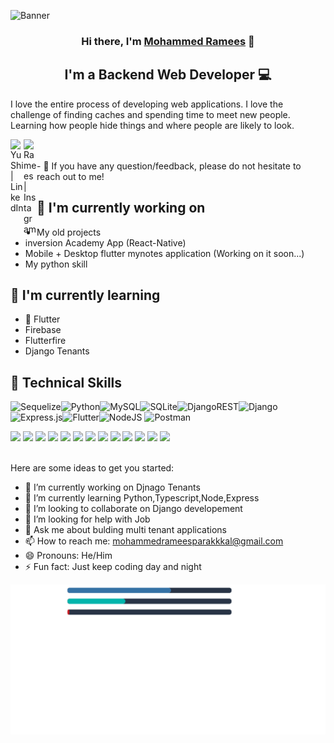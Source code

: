  ![Banner](https://user-images.githubusercontent.com/77093090/156116376-4022dfd2-ef0d-42f9-89d0-838713e95fdf.jpg)
<h3 align="center">
Hi there, I'm <a href="https://github.com/ramees777" target="_blank" rel="noreferrer">Mohammed Ramees</a> 👋
</h3>
<h2 align="center">
I'm a Backend Web Developer 💻
</h2> 

I love the entire process of developing web applications. I love the challenge of finding caches and spending time to meet new people. Learning how people hide things and where people are likely to look.


<a href="https://www.linkedin.com/in/mohammed-ramees-p-1638511bb/"><img align="left" src="https://raw.githubusercontent.com/yushi1007/yushi1007/main/images/linkedin.svg" alt="Yu Shi | LinkedIn" width="21px"/></a>
<a href="https://instagram.com/ramees_parakkal"><img align="left" src="https://raw.githubusercontent.com/yushi1007/yushi1007/main/images/instagram.svg" alt="Ramees | Instagram" width="21px"/></a>

</br>


</br>
- 💬 If you have any question/feedback, please do not hesitate to reach out to me!

## 🔭 I'm currently working on

- My old projects
- inversion Academy App (React-Native)
- Mobile + Desktop flutter mynotes application (Working on it soon...)
- My python skill


## 🌱 I'm currently learning

- 📱 Flutter
- Firebase
- Flutterfire
- Django Tenants


## 💼 Technical Skills

![Sequelize](https://img.shields.io/badge/Sequelize-52B0E7?style=for-the-badge&logo=Sequelize&logoColor=white)![Python](https://img.shields.io/badge/python-3670A0?style=for-the-badge&logo=python&logoColor=ffdd54)![MySQL](https://img.shields.io/badge/mysql-%2300f.svg?style=for-the-badge&logo=mysql&logoColor=white)![SQLite](https://img.shields.io/badge/sqlite-%2307405e.svg?style=for-the-badge&logo=sqlite&logoColor=white)![DjangoREST](https://img.shields.io/badge/DJANGO-REST-ff1709?style=for-the-badge&logo=django&logoColor=white&color=ff1709&labelColor=gray)![Django](https://img.shields.io/badge/django-%23092E20.svg?style=for-the-badge&logo=django&logoColor=white)![Express.js](https://img.shields.io/badge/express.js-%23404d59.svg?style=for-the-badge&logo=express&logoColor=%2361DAFB)![Flutter](https://img.shields.io/badge/Flutter-%2302569B.svg?style=for-the-badge&logo=Flutter&logoColor=white)![NodeJS](https://img.shields.io/badge/node.js-6DA55F?style=for-the-badge&logo=node.js&logoColor=white)
![Postman](https://img.shields.io/badge/Postman-FF6C37?style=for-the-badge&logo=postman&logoColor=white)

![](https://img.shields.io/badge/Code-Sequelize-52B0E7?style=flat&logo=Sequelize&color=white)
![](https://img.shields.io/badge/Code-python-3670A0?style=flat&logo=python&color=ffdd54)
![](https://img.shields.io/badge/Framework-django-%23092E20?style=flat&logo=django&color=white)
![](https://img.shields.io/badge/Code-JavaScript-informational?style=flat&logo=JavaScript&color=F7DF1E)
![](https://img.shields.io/badge/Code-express.js-%23404d59?style=flat&logo=express&color=%2361DAFB)
![](https://img.shields.io/badge/Code-node.js-6DA55F?style=flat&logo=node.js&color=white)
![](https://img.shields.io/badge/Code-Flutter-%2302569B?style=flat&logo=Flutter&color=white)
![](https://img.shields.io/badge/Code-DJANGO-REST-ff1709?style=flat&logo=django&color=gray)
![](https://img.shields.io/badge/Code-HTML5-informational?style=flat&logo=HTML5&color=E34F26)
![](https://img.shields.io/badge/Code-PostgreSQL-informational?style=flat&logo=PostgreSQL&color=336791)
![](https://img.shields.io/badge/DB-mysql-%2300f?style=flat&logo=mysql&color=white)
![](https://img.shields.io/badge/Code-SQLite-informational?style=flat&logo=SQLite&color=003B57)
![](https://img.shields.io/badge/Postman-FF6C37?style=flat&logo=postman&color=white)




</br>
Here are some ideas to get you started:

- 🔭 I’m currently working on Djnago Tenants
- 🌱 I’m currently learning Python,Typescript,Node,Express
- 👯 I’m looking to collaborate on Django developement
- 🤔 I’m looking for help with Job
- 💬 Ask me about bulding multi tenant applications
- 📫 How to reach me: mohammedrameesparakkkal@gmail.com
- 😄 Pronouns: He/Him
- ⚡ Fun fact: Just keep coding day and night

![any](https://github.com/ramees777/docsium-bot/blob/main/lib/template.svg)
